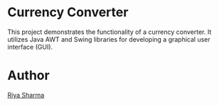 # Currency Converter

This project demonstrates the functionality of a currency converter. It utilizes Java AWT and Swing libraries for developing a graphical user interface (GUI).

# Author
[Riya Sharma](https://github.com/riya-sharma17/)  
